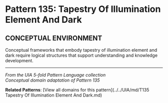 # Pattern 135: Tapestry Of Illumination Element And Dark

## CONCEPTUAL ENVIRONMENT

Conceptual frameworks that embody tapestry of illumination element and dark require logical structures that support understanding and knowledge development.

---

*From the UIA 5-fold Pattern Language collection*  
*Conceptual domain adaptation of Pattern 135*

**Related Patterns**: [View all domains for this pattern](../../UIA/md/T135 Tapestry Of Illumination Element And Dark.md)